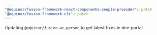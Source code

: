 ```yaml
---
'@equinor/fusion-framework-react-components-people-provider': patch
'@equinor/fusion-framework-cli': patch
---
```


Updating `@equinor/fusion-wc-person` to get latest fixes in dev-portal
